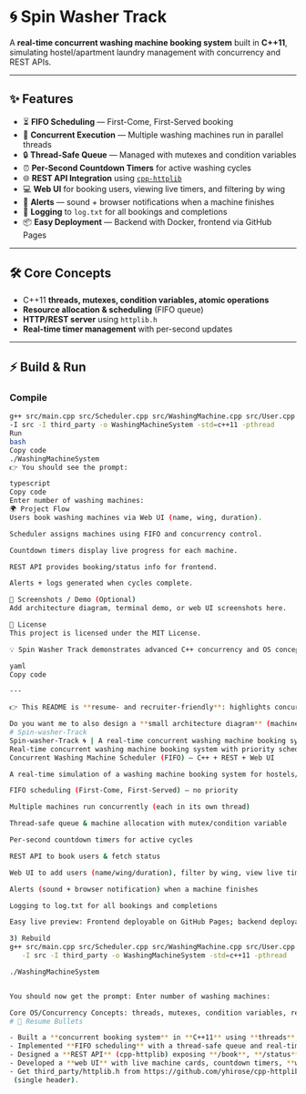 # 🌀 Spin Washer Track

A **real-time concurrent washing machine booking system** built in **C++11**, simulating hostel/apartment laundry management with concurrency and REST APIs.  

---

## ✨ Features

- ⏳ **FIFO Scheduling** — First-Come, First-Served booking  
- 🧵 **Concurrent Execution** — Multiple washing machines run in parallel threads  
- 🔒 **Thread-Safe Queue** — Managed with mutexes and condition variables  
- ⏰ **Per-Second Countdown Timers** for active washing cycles  
- 🌐 **REST API Integration** using [`cpp-httplib`](https://github.com/yhirose/cpp-httplib)  
- 💻 **Web UI** for booking users, viewing live timers, and filtering by wing  
- 🔔 **Alerts** — sound + browser notifications when a machine finishes  
- 📝 **Logging** to `log.txt` for all bookings and completions  
- 📦 **Easy Deployment** — Backend with Docker, frontend via GitHub Pages  

---

## 🛠️ Core Concepts

- C++11 **threads, mutexes, condition variables, atomic operations**  
- **Resource allocation & scheduling** (FIFO queue)  
- **HTTP/REST server** using `httplib.h`  
- **Real-time timer management** with per-second updates  

---

## ⚡ Build & Run

### Compile
```bash
g++ src/main.cpp src/Scheduler.cpp src/WashingMachine.cpp src/User.cpp \
-I src -I third_party -o WashingMachineSystem -std=c++11 -pthread
Run
bash
Copy code
./WashingMachineSystem
👉 You should see the prompt:

typescript
Copy code
Enter number of washing machines:
🌍 Project Flow
Users book washing machines via Web UI (name, wing, duration).

Scheduler assigns machines using FIFO and concurrency control.

Countdown timers display live progress for each machine.

REST API provides booking/status info for frontend.

Alerts + logs generated when cycles complete.

📸 Screenshots / Demo (Optional)
Add architecture diagram, terminal demo, or web UI screenshots here.

📜 License
This project is licensed under the MIT License.

💡 Spin Washer Track demonstrates advanced C++ concurrency and OS concepts applied to a real-world simulation.

yaml
Copy code

---

👉 This README is **resume- and recruiter-friendly**: highlights concurrency, REST, and deployment.  

Do you want me to also design a **small architecture diagram** (machines ↔ scheduler ↔ REST API ↔ w
# Spin-washer-Track
Spin-washer-Track 🌀 | A real-time concurrent washing machine booking system with FIFO scheduling, countdown timers, and REST API integration. Built in C++ (threads, mutexes, condition variables) with a REST + Web UI frontend.
Real-time concurrent washing machine booking system with priority scheduling, countdown timers, and REST API integration.
Concurrent Washing Machine Scheduler (FIFO) — C++ + REST + Web UI

A real-time simulation of a washing machine booking system for hostels/apartments:

FIFO scheduling (First-Come, First-Served) — no priority

Multiple machines run concurrently (each in its own thread)

Thread-safe queue & machine allocation with mutex/condition variable

Per-second countdown timers for active cycles

REST API to book users & fetch status

Web UI to add users (name/wing/duration), filter by wing, view live timers

Alerts (sound + browser notification) when a machine finishes

Logging to log.txt for all bookings and completions

Easy live preview: Frontend deployable on GitHub Pages; backend deployable with Docker

3) Rebuild
g++ src/main.cpp src/Scheduler.cpp src/WashingMachine.cpp src/User.cpp \
   -I src -I third_party -o WashingMachineSystem -std=c++11 -pthread

./WashingMachineSystem


You should now get the prompt: Enter number of washing machines:

Core OS/Concurrency Concepts: threads, mutexes, condition variables, resource allocation, FIFO queues, timer management, HTTP/REST.
# 💼 Resume Bullets 

- Built a **concurrent booking system** in **C++11** using **threads**, **mutexes**, and **condition variables** to simulate multiple washing machines with per-second timers.
- Implemented **FIFO scheduling** with a thread-safe queue and real-time **resource allocation** across machines.
- Designed a **REST API** (cpp-httplib) exposing **/book**, **/status**, **/logs**, **/health**, enabling remote bookings and monitoring.
- Developed a **web UI** with live machine cards, countdown timers, **wing-based filtering**, and **completion alerts** (sound + notifications).
- Get third_party/httplib.h from https://github.com/yhirose/cpp-httplib
 (single header).
